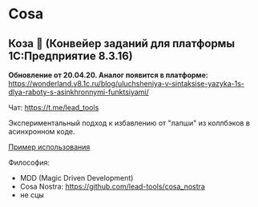 # Cosa

## Коза 🤘 (Конвейер заданий для платформы 1С:Предприятие 8.3.16)

**Обновление от 20.04.20. Аналог появится в платформе:** https://wonderland.v8.1c.ru/blog/uluchsheniya-v-sintaksise-yazyka-1s-dlya-raboty-s-asinkhronnymi-funktsiyami/

Чат: https://t.me/lead_tools

Экспериментальный подход к избавлению от "лапши" из коллбэков в асинхронном коде.

[Пример использования](https://github.com/tsukanov-as/goat/blob/dev/src/DataProcessors/%D0%A2%D0%B5%D1%81%D1%82/Forms/%D0%A4%D0%BE%D1%80%D0%BC%D0%B0/Ext/Form/Module.bsl)

Философия:
* MDD (Magic Driven Development)
* Cosa Nostra: https://github.com/lead-tools/cosa_nostra
* не сцы
